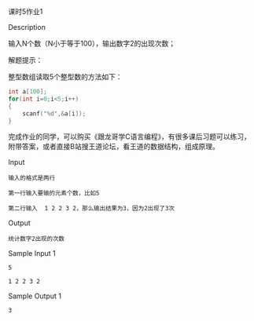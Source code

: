 课时5作业1

Description

输入N个数（N小于等于100），输出数字2的出现次数；

解题提示：

整型数组读取5个整型数的方法如下：

```c
int a[100];
for(int i=0;i<5;i++)
{
    scanf("%d",&a[i]);
}
```

完成作业的同学，可以购买《跟龙哥学C语言编程》，有很多课后习题可以练习，附带答案，或者直接B站搜王道论坛，看王道的数据结构，组成原理。

Input

`输入的格式是两行`

`第一行输入要输的元素个数，比如5`

`第二行输入  1 2 2 3 2，那么输出结果为3，因为2出现了3次`

Output

`统计数字2出现的次数`

Sample Input 1

`5`

`1 2 2 3 2`

Sample Output 1

`3`